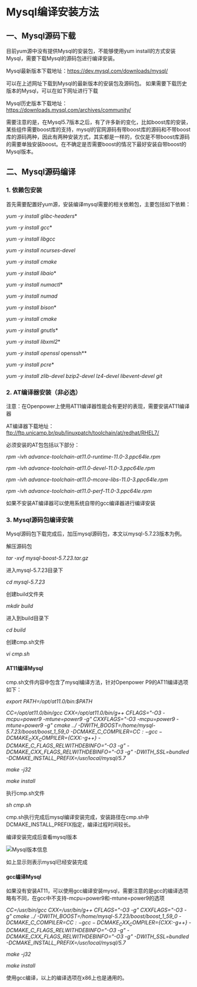 # Mysql编译安装方法

## 一、Mysql源码下载

目前yum源中没有提供Mysql的安装包，不能够使用yum install的方式安装Mysql，需要下载Mysql的源码包进行编译安装。

Mysql最新版本下载地址：https://dev.mysql.com/downloads/mysql/

可以在上述网址下载到Mysql的最新版本的安装包及源码包。
如果需要下载历史版本的Mysql，可以在如下网址进行下载

Mysql历史版本下载地址：https://downloads.mysql.com/archives/community/

需要注意的是，在Mysql5.7版本之后，有了许多新的变化，比如boost库的安装，某些组件需要boost库的支持，mysql的官网源码有带boost库的源码和不带boost库的源码两种，因此有两种安装方式，其实都是一样的，仅仅是不带boost库源码的需要单独安装boost。在不确定是否需要boost的情况下最好安装自带boost的Mysql版本。

## 二、Mysql源码编译

### 1. 依赖包安装
首先需要配置好yum源，安装编译mysql需要的相关依赖包，主要包括如下依赖：

*yum -y install glibc-headers**

*yum -y install gcc**

*yum -y install libgcc*

*yum -y install ncurses-devel*

*yum -y install cmake*

*yum -y install libaio**

*yum -y install numactl**

*yum -y install numad*

*yum -y install bison**

*yum -y install cmake*

*yum -y install gnutls**

*yum -y install libxml2**

*yum -y install openssl* openssh**

*yum -y install pcre**

*yum -y install zlib-devel bzip2-devel lz4-devel libevent-devel git*

### 2. AT编译器安装（非必选）

注意：在Openpower上使用AT11编译器性能会有更好的表现，需要安装AT11编译器

AT编译器下载地址：ftp://ftp.unicamp.br/pub/linuxpatch/toolchain/at/redhat/RHEL7/

必须安装的AT包包括以下部分：

*rpm -ivh advance-toolchain-at11.0-runtime-11.0-3.ppc64le.rpm*

*rpm -ivh advance-toolchain-at11.0-devel-11.0-3.ppc64le.rpm*

*rpm -ivh advance-toolchain-at11.0-mcore-libs-11.0-3.ppc64le.rpm*

*rpm -ivh advance-toolchain-at11.0-perf-11.0-3.ppc64le.rpm*

如果不安装AT编译器可以使用系统自带的gcc编译器进行编译安装

### 3. Mysql源码包编译安装

Mysql源码包下载完成后，加压mysql源码包，本文以mysql-5.7.23版本为例。

解压源码包

*tar -xvf mysql-boost-5.7.23.tar.gz*

进入mysql-5.7.23目录下

*cd mysql-5.7.23*

创建build文件夹

*mkdir build*

进入到build目录下

*cd build*

创建cmp.sh文件

*vi cmp.sh*

#### AT11编译Mysql

cmp.sh文件内容中包含了mysql编译方法，针对Openpower P9的AT11编译选项如下：

*export PATH=/opt/at11.0/bin:$PATH*

*CC=/opt/at11.0/bin/gcc CXX=/opt/at11.0/bin/g++ CFLAGS="-O3 -mcpu=power9 -mtune=power9 -g" CXXFLAGS="-O3 -mcpu=power9 -mtune=power9 -g" cmake ../ -DWITH_BOOST=/home/mysql-5.7.23/boost/boost_1_59_0 -DCMAKE_C_COMPILER=${CC:-gcc} -DCMAKE_CXX_COMPILER=${CXX:-g++} -DCMAKE_C_FLAGS_RELWITHDEBINFO="-O3 -g" -DCMAKE_CXX_FLAGS_RELWITHDEBINFO="-O3 -g" -DWITH_SSL=bundled -DCMAKE_INSTALL_PREFIX=/usr/local/mysql/5.7*

*make -j32*

*make install*

执行cmp.sh文件

*sh cmp.sh*

cmp.sh执行完成后mysql编译安装完成，安装路径在cmp.sh中DCMAKE_INSTALL_PREFIX指定，编译过程时间较长。

编译安装完成后查看mysql版本

![Mysql版本信息](https://github.com/aolitianya/work/blob/master/%E6%95%B0%E6%8D%AE%E5%BA%93/Mysql/%E6%88%AA%E5%9B%BE/Mysql%E7%89%88%E6%9C%AC.PNG)

如上显示则表示mysql已经安装完成

#### gcc编译Mysql

如果没有安装AT11，可以使用gcc编译安装mysql，需要注意的是gcc的编译选项略有不同，在gcc中不支持-mcpu=power9和-mtune=power9的选项

*CC=/usr/bin/gcc CXX=/usr/bin/g++ CFLAGS="-O3 -g" CXXFLAGS="-O3 -g" cmake ../ -DWITH_BOOST=/home/mysql-5.7.23/boost/boost_1_59_0 -DCMAKE_C_COMPILER=${CC:-gcc} -DCMAKE_CXX_COMPILER=${CXX:-g++} -DCMAKE_C_FLAGS_RELWITHDEBINFO="-O3 -g" -DCMAKE_CXX_FLAGS_RELWITHDEBINFO="-O3 -g" -DWITH_SSL=bundled -DCMAKE_INSTALL_PREFIX=/usr/local/mysql/5.7*

*make -j32*

*make install*

使用gcc编译，以上的编译选项在x86上也是通用的。


